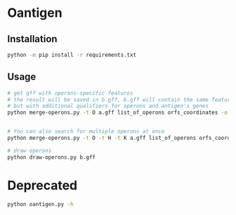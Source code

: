 # Oantigen


## Installation

```bash
python -m pip install -r requirements.txt
```

## Usage

```bash
# get gff with operons-specific features
# the result will be saved in b.gff, b.gff will contain the same features as a.gff,
# but with additional qualifiers for operons and antigen's genes
python merge-operons.py -t O a.gff list_of_operons orfs_coordinates -o b.gff


# You can also search for multiple operons at once
python merge-operons.py -t O -t H -t K a.gff list_of_operons orfs_coordinates -o b.gff

# draw operons
python draw-operons.py b.gff

```


# Deprecated

```bash
python oantigen.py -h
```
